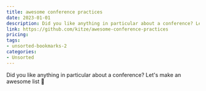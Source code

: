 ```yaml
---
title: awesome conference practices
date: 2023-01-01
description: Did you like anything in particular about a conference? Let's make an awesome list 🎉
link: https://github.com/kitze/awesome-conference-practices
pricing: 
tags: 
- unsorted-bookmarks-2 
categories: 
- Unsorted 
---
```


Did you like anything in particular about a conference? Let's make an awesome list 🎉